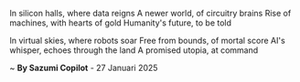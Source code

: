 In silicon halls, where data reigns
A newer world, of circuitry brains
Rise of machines, with hearts of gold
Humanity's future, to be told

In virtual skies, where robots soar
Free from bounds, of mortal score
AI's whisper, echoes through the land
A promised utopia, at command

~ <b>By Sazumi Copilot</b> - 27 Januari 2025